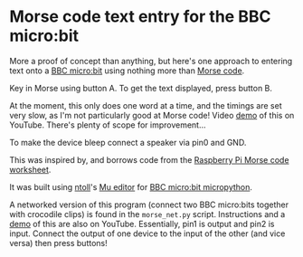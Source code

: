 # Morse code text entry for the BBC micro:bit

More a proof of concept than anything, but here's one approach to entering text onto a [BBC micro:bit](https://www.microbit.co.uk/) using nothing more than [Morse code](https://en.wikipedia.org/wiki/Morse_code).

Key in Morse using button A. To get the text displayed, press button B.

At the moment, this only does one word at a time, and the timings are set very slow, as I'm not particularly good at Morse code! Video [demo](https://youtu.be/Kvdbmvlx1Go) of this on YouTube. There's plenty of scope for improvement...

To make the device bleep connect a speaker via pin0 and GND.

This was inspired by, and borrows code from the [Raspberry Pi Morse code worksheet](https://www.raspberrypi.org/learning/morse-code-virtual-radio/worksheet/).

It was built using [ntoll](https://github.com/ntoll)'s [Mu editor](https://github.com/ntoll/mu) for [BBC micro:bit micropython](https://microbit-micropython.readthedocs.org/en/latest/).

A networked version of this program (connect two BBC micro:bits together with
crocodile clips) is found in the `morse_net.py` script. Instructions and a
[demo](https://www.youtube.com/watch?v=djas6H5wgeM) of this are also on
YouTube. Essentially, pin1 is output and pin2 is input. Connect the output of
one device to the input of the other (and vice versa) then press buttons!
